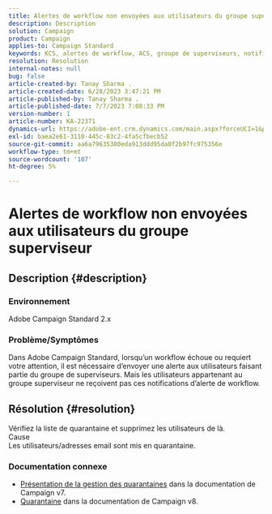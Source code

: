 ```yaml
---
title: Alertes de workflow non envoyées aux utilisateurs du groupe superviseur
description: Description
solution: Campaign
product: Campaign
applies-to: Campaign Standard
keywords: KCS, alertes de workflow, ACS, groupe de superviseurs, notification
resolution: Resolution
internal-notes: null
bug: false
article-created-by: Tanay Sharma .
article-created-date: 6/28/2023 3:47:21 PM
article-published-by: Tanay Sharma .
article-published-date: 7/7/2023 7:08:33 PM
version-number: 1
article-number: KA-22371
dynamics-url: https://adobe-ent.crm.dynamics.com/main.aspx?forceUCI=1&pagetype=entityrecord&etn=knowledgearticle&id=dc9c8e0b-cb15-ee11-8f6e-6045bd006295
exl-id: baea2e61-3110-445c-83c2-4fa5cfbecb52
source-git-commit: aa6a79635380eda913ddd95da0f2b97fc975356e
workflow-type: tm+mt
source-wordcount: '107'
ht-degree: 5%

---
```


# Alertes de workflow non envoyées aux utilisateurs du groupe superviseur

## Description {#description}


### Environnement

Adobe Campaign Standard 2.x

### Problème/Symptômes

Dans Adobe Campaign Standard, lorsqu’un workflow échoue ou requiert votre attention, il est nécessaire d’envoyer une alerte aux utilisateurs faisant partie du groupe de superviseurs. Mais les utilisateurs appartenant au groupe superviseur ne reçoivent pas ces notifications d’alerte de workflow.


## Résolution {#resolution}


Vérifiez la liste de quarantaine et supprimez les utilisateurs de là.
<br>Cause<br>
Les utilisateurs/adresses email sont mis en quarantaine.

### Documentation connexe

- [Présentation de la gestion des quarantaines](https://experienceleague.adobe.com/docs/campaign-classic/using/sending-messages/monitoring-deliveries/understanding-quarantine-management.html) dans la documentation de Campaign v7.
- [Quarantaine](https://experienceleague.adobe.com/docs/campaign/campaign-v8/campaigns/send/failures/quarantines.html) dans la documentation de Campaign v8.
